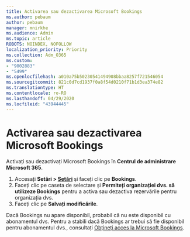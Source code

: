 ```yaml
---
title: Activarea sau dezactivarea Microsoft Bookings
ms.author: pebaum
author: pebaum
manager: mnirkhe
ms.audience: Admin
ms.topic: article
ROBOTS: NOINDEX, NOFOLLOW
localization_priority: Priority
ms.collection: Adm_O365
ms.custom:
- "9002883"
- "5499"
ms.openlocfilehash: a010a75b50230541494908bbaa8257f721546054
ms.sourcegitcommit: 821c0d7cd1937f0a8f54d0210f71b1d3ea374e82
ms.translationtype: HT
ms.contentlocale: ro-RO
ms.lasthandoff: 04/29/2020
ms.locfileid: "43944445"
---
```

# <a name="enable-or-disable-microsoft-bookings"></a>Activarea sau dezactivarea Microsoft Bookings

Activați sau dezactivați Microsoft Bookings în **Centrul de administrare Microsoft 365**.

1. Accesați **Setări > [Setări](https://admin.microsoft.com/Adminportal/Home?source=applauncher#/Settings/Services)** și faceți clic pe **Bookings**.
2. Faceți clic pe caseta de selectare și **Permiteți organizației dvs. să utilizeze Bookings** pentru a activa sau dezactiva rezervările pentru organizația dvs.
3. Faceți clic pe **Salvați modificările**.

Dacă Bookings nu apare disponibil, probabil că nu este disponibil cu abonamentul dvs. Pentru a stabili dacă Bookings ar trebui să fie disponibil pentru abonamentul dvs., consultați [Obțineți acces la Microsoft Bookings](https://support.microsoft.com/ro-RO/office/get-access-to-microsoft-bookings-5382dc07-aaa5-45c9-8767-502333b214ce).
